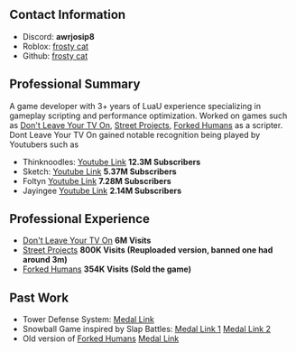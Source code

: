 ## Contact Information
- Discord: **awrjosip8**
- Roblox: [frosty cat](https://www.roblox.com/users/68904454/profile)
- Github: [frosty cat](https://github.com/frostyvcat/Repo/blob/main/README.md)


## Professional Summary
A game developer with 3+ years of LuaU experience specializing in gameplay scripting and performance optimization. Worked on games such as [Don't Leave Your TV On](https://www.roblox.com/games/14239772624/Dont-Leave-Your-TV-On), [Street Projects](https://www.roblox.com/games/70918042652271/FREE-GUNS-Street-Projects), [Forked Humans](https://www.roblox.com/games/119873572281324/Fork-Humans-UPD) as a scripter.
Dont Leave Your TV On gained notable recognition being played by Youtubers such as 
- Thinknoodles: [Youtube Link](https://www.youtube.com/watch?v=CnTxw1JxsrU) **12.3M Subscribers**
- Sketch: [Youtube Link](https://www.youtube.com/watch?v=NCzQ52cdJe4) **5.37M Subscribers**
- Foltyn [Youtube Link](https://www.youtube.com/watch?v=1gUyXuu50P0) **7.28M Subscribers**
- Jayingee [Youtube Link](https://www.youtube.com/watch?v=yKdPs7lIiM0) **2.14M Subscribers**

## Professional Experience
- [Don't Leave Your TV On](https://www.roblox.com/games/14239772624/Dont-Leave-Your-TV-On) **__6M Visits__**
- [Street Projects](https://www.roblox.com/games/70918042652271/FREE-GUNS-Street-Projects) **800K Visits (Reuploaded version, banned one had around 3m)**
- [Forked Humans](https://www.roblox.com/games/119873572281324/Fork-Humans-UPD) **354K Visits (Sold the game)**


## Past Work
- Tower Defense System: [Medal Link](https://medal.tv/games/roblox-studio/clips/lbpBKOIcUWaNmC5b_?invite=cr-MSxtRVEsNjE5NjA4NjU&v=21)
- Snowball Game inspired by Slap Battles: [Medal Link 1](https://medal.tv/games/roblox-studio/clips/jRyDOaFh3wPfzXHjE?invite=cr-MSxRU0IsNjE5NjA4NjU&v=21) [Medal Link 2](https://medal.tv/games/roblox-studio/clips/jPtKOZEaVJ_dhL9Pk?invite=cr-MSxUalcsNjE5NjA4NjU&v=34)
- Old version of [Forked Humans](https://www.roblox.com/games/119873572281324/Fork-Humans-UPD) [Medal Link](https://medal.tv/games/roblox-studio/clips/jYZ2L2djlhz0j2-Nr?invite=cr-MSxuRXIsNjE5NjA4NjU&v=21)
